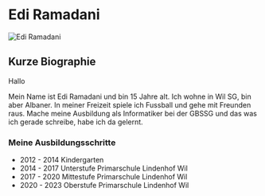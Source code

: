 # Edi Ramadani

![Edi Ramadani](image-1.png)


## Kurze Biographie

Hallo

Mein Name ist Edi Ramadani und bin 15 Jahre alt. Ich wohne in Wil SG, bin aber Albaner. In meiner Freizeit spiele ich Fussball und gehe mit Freunden raus. Mache meine Ausbildung als Informatiker bei der GBSSG und das was ich gerade schreibe, habe ich da gelernt.


### Meine Ausbildungsschritte

- 2012 - 2014 Kindergarten
- 2014 - 2017 Unterstufe Primarschule Lindenhof Wil
- 2017 - 2020 Mittestufe Primarschule Lindenhof Wil
- 2020 - 2023 Oberstufe Primarschule Lindenhof Wil